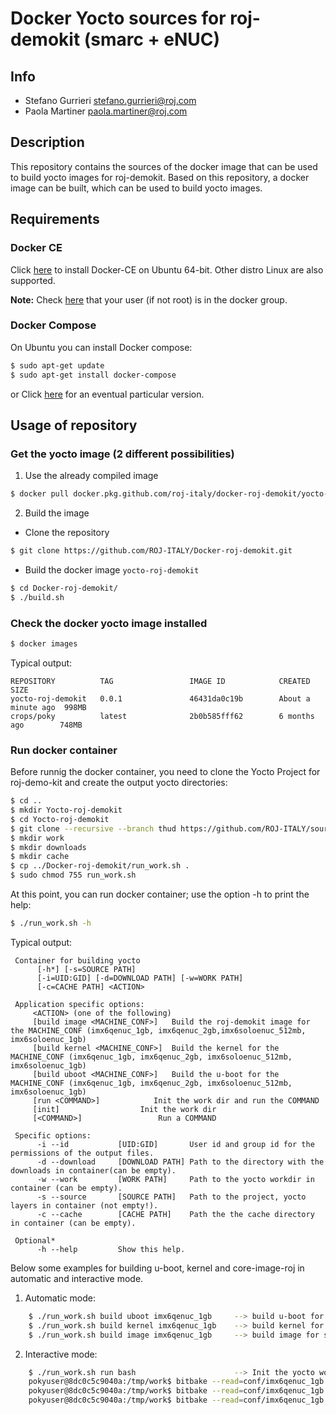 # Docker Yocto sources for roj-demokit (smarc + eNUC)

## Info
* Stefano Gurrieri <stefano.gurrieri@roj.com>
* Paola Martiner <paola.martiner@roj.com>

## Description
This repository contains the sources of the docker image that can be used to build yocto images for roj-demokit. Based on this repository, a docker image can be built, which can be used to build yocto images.

## Requirements

### Docker CE
Click [here](https://docs.docker.com/install/linux/docker-ce/ubuntu/) to install Docker-CE on Ubuntu 64-bit. Other distro Linux are also supported.

**Note:** Check [here](https://docs.docker.com/install/linux/linux-postinstall/) that your user (if not root) is in the docker group.

### Docker Compose
On Ubuntu you can install Docker compose:
```sh
$ sudo apt-get update
$ sudo apt-get install docker-compose
```

or Click [here](https://docs.docker.com/compose/install/) for an eventual particular version.

## Usage of repository

### Get the yocto image (2 different possibilities)
1. Use the already compiled image
```sh
$ docker pull docker.pkg.github.com/roj-italy/docker-roj-demokit/yocto-roj-demokit:0.0.1
```

2. Build the image
- Clone the repository
```sh
$ git clone https://github.com/ROJ-ITALY/Docker-roj-demokit.git
```

- Build the docker image `yocto-roj-demokit`
```sh
$ cd Docker-roj-demokit/
$ ./build.sh
```

### Check the docker yocto image installed
```sh
$ docker images
```
Typical output:

    REPOSITORY          TAG                 IMAGE ID            CREATED             SIZE
    yocto-roj-demokit   0.0.1               46431da0c19b        About a minute ago  998MB
    crops/poky          latest              2b0b585fff62        6 months ago        748MB

### Run docker container
Before runnig the docker container, you need to clone the Yocto Project for roj-demo-kit and create the output yocto directories:
```sh
$ cd ..
$ mkdir Yocto-roj-demokit
$ cd Yocto-roj-demokit
$ git clone --recursive --branch thud https://github.com/ROJ-ITALY/sources.git sources
$ mkdir work
$ mkdir downloads
$ mkdir cache
$ cp ../Docker-roj-demokit/run_work.sh .
$ sudo chmod 755 run_work.sh
```
    
At this point, you can run docker container; use the option -h to print the help:
```sh
$ ./run_work.sh -h
```

Typical output:

     Container for building yocto
          [-h*] [-s=SOURCE PATH]  
          [-i=UID:GID] [-d=DOWNLOAD PATH] [-w=WORK PATH] 
          [-c=CACHE PATH] <ACTION>
          
     Application specific options:
	     <ACTION> (one of the following)
	     [build image <MACHINE_CONF>]	Build the roj-demokit image for the MACHINE_CONF (imx6qenuc_1gb, imx6qenuc_2gb,imx6soloenuc_512mb, imx6soloenuc_1gb)
	     [build kernel <MACHINE_CONF>]	Build the kernel for the MACHINE_CONF (imx6qenuc_1gb, imx6qenuc_2gb, imx6soloenuc_512mb, imx6soloenuc_1gb)
	     [build uboot <MACHINE_CONF>]	Build the u-boot for the MACHINE_CONF (imx6qenuc_1gb, imx6qenuc_2gb, imx6soloenuc_512mb, imx6soloenuc_1gb)
	     [run <COMMAND>]			Init the work dir and run the COMMAND
	     [init]				     Init the work dir
	     [<COMMAND>]			     Run a COMMAND

     Specific options:
          -i --id           [UID:GID]       User id and group id for the permissions of the output files.
          -d --download     [DOWNLOAD PATH] Path to the directory with the downloads in container(can be empty).
          -w --work         [WORK PATH]     Path to the yocto workdir in container (can be empty).
          -s --source       [SOURCE PATH]   Path to the project, yocto layers in container (not empty!).
          -c --cache        [CACHE PATH]    Path the the cache directory in container (can be empty).
          
     Optional*
          -h --help         Show this help.
          
  Below some examples for building u-boot, kernel and core-image-roj in automatic and interactive mode.
  1. Automatic mode:
```sh
    $ ./run_work.sh build uboot imx6qenuc_1gb     --> build u-boot for smarc quad with 1GB of RAM
    $ ./run_work.sh build kernel imx6qenuc_1gb    --> build kernel for smarc quad with 1GB of RAM
    $ ./run_work.sh build image imx6qenuc_1gb     --> build image for smarc quad with 1GB of RAM
```

  2. Interactive mode:
```sh
    $ ./run_work.sh run bash                      --> Init the yocto work dir and run the "bash"
    pokyuser@8dc0c5c9040a:/tmp/work$ bitbake --read=conf/imx6qenuc_1gb.conf u-boot-imx
    pokyuser@8dc0c5c9040a:/tmp/work$ bitbake --read=conf/imx6qenuc_1gb.conf linux-imx
    pokyuser@8dc0c5c9040a:/tmp/work$ bitbake --read=conf/imx6qenuc_1gb.conf core-image-roj
```


